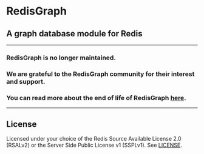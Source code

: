 # RedisGraph
## A graph database module for Redis

---
### RedisGraph is no longer maintained.

### We are grateful to the RedisGraph community for their interest and support.

### You can read more about the end of life of RedisGraph [here](https://redis.com/blog/redisgraph-eol/).
---

## License

Licensed under your choice of the Redis Source Available License 2.0 (RSALv2) or the Server Side Public License v1 (SSPLv1). See [LICENSE](LICENSE.txt).
